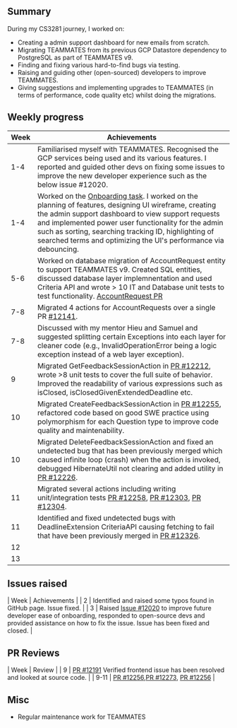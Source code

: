 ## Summary

During my CS3281 journey, I worked on:
* Creating a admin support dashboard for new emails from scratch.
* Migrating TEAMMATES from its previous GCP Datastore dependency to PostgreSQL as part of TEAMMATES v9.
* Finding and fixing various hard-to-find bugs via testing.
* Raising and guiding other (open-sourced) developers to improve TEAMMATES.
* Giving suggestions and implementing upgrades to TEAMMATES (in terms of performance, code quality etc) whilst doing the migrations.

## Weekly progress

| Week | Achievements |
| ---- | ------------ |
| 1-4 | Familiarised myself with TEAMMATES. Recognised the GCP services being used and its various features. I reported and guided other devs on fixing some issues to improve the new developer experience such as the below issue #12020. |
| 1-4 | Worked on the [Onboarding task](https://github.com/cedricongjh/teammates/commits/cedric/api-integration). I worked on the planning of features, designing UI wireframe, creating the admin support dashboard to view support requests and implemented power user functionality for the admin such as sorting, searching tracking ID, highlighting of searched terms and optimizing the UI's performance via debouncing. |
| 5-6 | Worked on database migration of AccountRequest entity to support TEAMMATES v9. Created SQL entities, discussed database layer implemnentation and used Criteria API and wrote > 10 IT and Database unit tests to test functionality. [AccountRequest PR](https://github.com/TEAMMATES/teammates/pull/12107) |
| 7-8 | Migrated 4 actions for AccountRequests over a single PR [#12141](https://github.com/TEAMMATES/teammates/pull/12141). |
| 7-8 | Discussed with my mentor Hieu and Samuel and suggested splitting certain Exceptions into each layer for cleaner code (e.g., InvalidOperationError being a logic exception instead of a web layer exception). |
| 9 | Migrated GetFeedbackSessionAction in [PR #12212](https://github.com/TEAMMATES/teammates/pull/12212), wrote >8 unit tests to cover the full suite of behavior. Improved the readability of various expressions such as isClosed, isClosedGivenExtendedDeadline etc. |
| 10 | Migrated CreateFeedbackSessionAction in [PR #12255](https://github.com/TEAMMATES/teammates/pull/12255), refactored code based on good SWE practice using polymorphism for each Question type to improve code quality and maintenability. |
| 10 | Migrated DeleteFeedbackSessionAction and fixed an undetected bug that has been previously merged which caused infinite loop (crash) when the action is invoked, debugged HibernateUtil not clearing and added utility in [PR #12226](https://github.com/TEAMMATES/teammates/pull/12226). |
| 11 | Migrated several actions including writing unit/integration tests [PR #12258](https://github.com/TEAMMATES/teammates/pull/12258), [PR #12303](https://github.com/TEAMMATES/teammates/pull/12303), [PR #12304](https://github.com/TEAMMATES/teammates/pull/12304). |
| 11 | Identified and fixed undetected bugs with DeadlineExtension CriteriaAPI causing fetching to fail that have been previously merged in [PR #12326](https://github.com/TEAMMATES/teammates/pull/12326). |
| 12 | |
| 13 | |

## Issues raised
| Week | Achievements |
| 2 | Identified and raised some typos found in GitHub page. Issue fixed. |
| 3 | Raised [Issue #12020](https://github.com/TEAMMATES/teammates/issues/12020) to improve future developer ease of onboarding, responded to open-source devs and provided assistance on how to fix the issue. Issue has been fixed and closed. |
## PR Reviews
| Week | Review |
| 9 | [PR #12191](https://github.com/TEAMMATES/teammates/pull/12191) Verified frontend issue has been resolved and looked at source code. |
| 9-11 | [PR #12256](https://github.com/TEAMMATES/teammates/pull/12256),[PR #12273](https://github.com/TEAMMATES/teammates/pull/12273), [PR #12256](https://github.com/TEAMMATES/teammates/pull/12273) |

## Misc
* Regular maintenance work for TEAMMATES